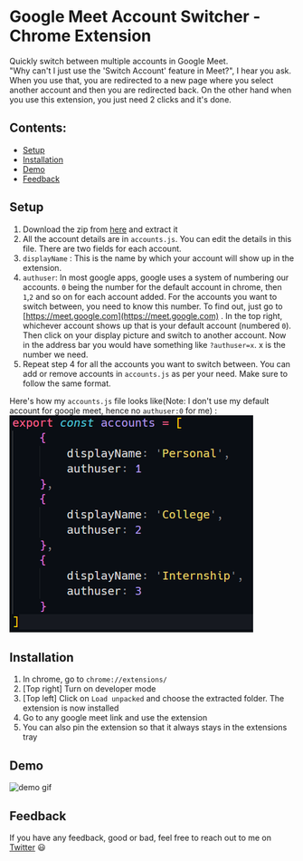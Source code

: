 # Google Meet Account Switcher - Chrome Extension <!-- omit in toc -->

Quickly switch between multiple accounts in Google Meet. <br/>
"Why can't I just use the 'Switch Account' feature in Meet?", I hear you ask. When you use that, you are redirected to a new page where you select another account and then you are redirected back. On the other hand when you use this extension, you just need 2 clicks and it's done.

## Contents: <!-- omit in toc -->

- [Setup](#setup)
- [Installation](#installation)
- [Demo](#demo)
- [Feedback](#feedback)

## Setup

1. Download the zip from [here](https://github.com/arindamlahiri/google-meet-account-switcher/raw/main/google-meet-account-switcher.zip) and extract it
2. All the account details are in `accounts.js`. You can edit the details in this file. There are two fields for each account.
3. `displayName` : This is the name by which your account will show up in the extension.
4. `authuser`: In most google apps, google uses a system of numbering our accounts. `0` being the number for the default account in chrome, then `1`,`2` and so on for each account added. For the accounts you want to switch between, you need to know this number. To find out, just go to [https://meet.google.com](https://meet.google.com) . In the top right, whichever account shows up that is your default account (numbered `0`). Then click on your display picture and switch to another account. Now in the address bar you would have something like `?authuser=x`. x is the number we need.
5. Repeat step 4 for all the accounts you want to switch between. You can add or remove accounts in `accounts.js` as per your need. Make sure to follow the same format.

Here's how my `accounts.js` file looks like(Note: I don't use my default account for google meet, hence no `authuser:0` for me) : <br/>
![accounts.js](./example.PNG)

## Installation

1. In chrome, go to `chrome://extensions/`
2. [Top right] Turn on developer mode
3. [Top left] Click on `Load unpacked` and choose the extracted folder. The extension is now installed
4. Go to any google meet link and use the extension
5. You can also pin the extension so that it always stays in the extensions tray

## Demo

![demo gif](./demo.gif)

## Feedback

If you have any feedback, good or bad, feel free to reach out to me on [Twitter](https://twitter.com/arindamcodes) 😃

